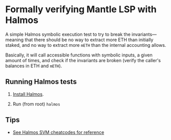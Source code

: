 # Formally verifying Mantle LSP with Halmos

A simple Halmos symbolic execution test to try to break the invariants—meaning that there should be no way to extract more ETH than initially staked, and no way to extract more `mETH` than the internal accounting allows.

Basically, it will call accessible functions with symbolic inputs, a given amount of times, and check if the invariants are broken (verify the caller's balances in ETH and `mETH`).

## Running Halmos tests

1. [Install Halmos](https://github.com/a16z/halmos/blob/main/docs/getting-started.md).

2. Run (from root) `halmos`

## Tips

- [See Halmos SVM cheatcodes for reference](https://github.com/a16z/halmos-cheatcodes/blob/main/src/SVM.sol)

